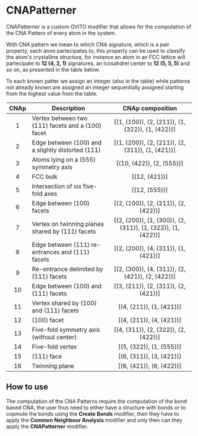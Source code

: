 # CNAPatterner

CNAPatterner is a custom OVITO modifier that allows for the computation of the CNA Pattern of every atom in the system.

With CNA pattern we mean to which CNA signature, which is a pair property, each atom partecipates to, this property can be used to classify the atom's crystalline structure, for instance an atom in an FCC lattice will partecipate to **12 (4, 2, 1)** signatures, an icosahdrel center to **12 (5, 5, 5)** and so on, as presented in the table below.

To each known patter we assign an integer (also in the table) while patterns not already known are assigned an integer sequentially assigned starting from the highest value from the table.

| **CNAp** | **Description**                                      | **CNAp composition** |
|:--------:|------------------------------------------------------|:--------:|
| 1        | Vertex between two (111) facets and a (100) facet    |[(1, (100)), (2, (211)), (1, (322)), (1, (422))] |
| 2        | Edge between (100) and a slightly distorted (111)    |[(1, (200)), (2, (211)), (2, (311)), (1, (421))] |
| 3        | Atoms lying on a (555) symmetry axis                 |[(10, (422)), (2, (555))] |
| 4        | FCC bulk                                             |[(12, (421))] |
| 5        | Intersection of six five-fold axes                   |[(12, (555))] |
| 6        | Edge between (100) facets                            |[(2, (100)), (2, (211)), (2, (422))] |
| 7        | Vertex on twinning planes shared by (111) facets     |[(2, (200)), (1, (300)), (2, (311)), (1, (322)), (1, (422))] |
| 8        | Edge between (111) re-entrances and (111) facets     |[(2, (200)), (4, (311)), (1, (421))] |
| 9        | Re-entrance delimited by (111) facets                |[(2, (300)), (4, (311)), (2, (421)), (2, (422))] |
| 10       | Edge between (100) and (111) facets                  |[(3, (211)), (2, (311)), (2, (421))] |
| 11       | Vertex shared by (100) and (111) facets              |[(4, (211)), (1, (421))] |
| 12       | (100) facet                                          |[(4, (211)), (4, (421))] |
| 13       | Five-fold symmetry axis (without center)             |[(4, (311)), (2, (322)), (2, (422))] |
| 14       | Five-fold vertex                                     |[(5, (322)), (1, (555))] |
| 15       | (111) face                                           |[(6, (311)), (3, (421))] |
| 16       | Twinning plane                                       |[(6, (421)), (6, (422))] |

## How to use

The computation of the CNA Patterns require the computation of the bond based CNA, the user thus need to either have a structure with bonds or to copmute the bonds using the **Create Bonds** modifier, then they have to apply the **Common Neighbour Analysis** modifier and only then can they apply the **CNAPatterner** modifier.